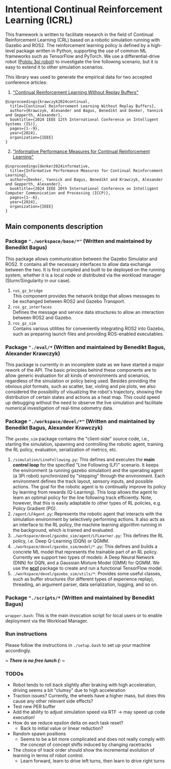 # Intentional Continual Reinforcement Learning (ICRL)

This framework is written to facilitate research in the field of Continual Reinforcement Learning (CRL) based on a robotic simulation running with Gazebo and ROS2. The reinforcement learning policy is defined by a high-level package written in Python, supporting the use of common ML frameworks such as TensorFlow and PyTorch. We use a differential-drive robot ([Pololu 3pi robot](https://www.pololu.com/product/975)) to investigate the line following scenario, but it is easy to extend it to other simulation scenarios.

This library was used to generate the empirical data for two accepted conference articles:

1) ["Continual Reinforcement Learning Without Replay Buffers"](https://ieeexplore.ieee.org/abstract/document/10705256)
```
@inproceedings{krawczyk2024continual,
  title={Continual Reinforcement Learning Without Replay Buffers},
  author={Krawczyk, Alexander and Bagus, Benedikt and Denker, Yannick and Gepperth, Alexander},
  booktitle={2024 IEEE 12th International Conference on Intelligent Systems (IS)},
  pages={1--9},
  year={2024},
  organization={IEEE}
}
```
2) ["Informative Performance Measures for Continual Reinforcement Learning"](https://ieeexplore.ieee.org/abstract/document/10793039)
```
@inproceedings{denker2024informative,
  title={Informative Performance Measures for Continual Reinforcement Learning},
  author={Denker, Yannick and Bagus, Benedikt and Krawczyk, Alexander and Gepperth, Alexander},
  booktitle={2024 IEEE 20th International Conference on Intelligent Computer Communication and Processing (ICCP)},
  pages={1--6},
  year={2024},
  organization={IEEE}
}
```

## Main components description

### Package `"./workspace/base/*"` (Written and maintained by Benedikt Bagus)
This package allows communication between the Gazebo Simulator and ROS2. It contains all the necessary interfaces to allow data exchange between the two. It is first compiled and built to be deployed on the running system, whether it is a local node or distributed via the workload manager (Slurm/Singularity in our case).
1) `ros_gz_bridge` \
This component provides the network bridge that allows messages to be exchanged between ROS2 and Gazebo Transport.
1) `ros_gz_interfaces` \
Defines the message and service data structures to allow an interaction between ROS2 and Gazebo.
2) `ros_gz_sim` \
Contains various utilities for conveniently integrating ROS2 into Gazebo, such as preparing launch files and providing ROS-enabled executables.

### Package `"./eval/*` (Written and maintained by Benedikt Bagus, Alexander Krawczyk)
This package is currently in an incomplete state as we have started a major rework of the API. The basic principles behind these components are to allow generic evaluation for all kinds of environments and scenarios, regardless of the simulation or policy being used. Besides providing the obvious plot formats, such as scatter, bar, violing and pie plots, we also considered the possibility of visualizing the robot's trajectory, showing the distribution of certain states and actions as a heat map. This could speed up debugging without the need to observe the live simulation and facilitate numerical investigation of real-time odometry data.

### Package `"./workspace/devel/*"` (Written and maintained by Benedikt Bagus, Alexander Krawczyk)
The `gazebo_sim` package contains the "client-side" source code, i.e., starting the simulation, spawning and controlling the robotic agent, training the RL policy, evaluation, serialization of metrics, etc.
1) `/simulation/LineFollowing.py`: This defines and executes the **main control loop** for the specified "Line Following (LF)" scenario. It keeps the environment (a running gazebo simulation) and the operating agent (a 3Pi robot) synchronized by "stepping" through the environment. Each environment defines the track layout, sensory inputs, and possible actions. The goal for the robotic agent is to continually improve its policy by learning from rewards (Q-Learning). This loop allows the agent to learn an optimal policy for the line following track efficiently. Note, however, that this is easily adaptable to other types of RL policies, e.g. Policy Gradient (PG).
2) `/agent/LFAgent.py`: Represents the robotic agent that interacts with the simulation environment by selectively performing actions. It also acts as an interface to the RL policy, the machine learning algorithm running in the background, which is trained and evaluated.
3) `./workspace/devel/gazebo_sim/agent/LFLearner.py`: This defines the RL policy, i.e. Deep Q-Learning (DQN) or QGMM. 
4) `./workspace/devel/gazebo_sim/model/*.py`: This defines and builds a concrete ML model that represents the trainable part of an RL policy. Currently we support two types of models: A Deep Neural Network (DNN) for DQN, and a Gaussian Mixture Model (GMM) for QGMM. We use the [**sccl**](https://github.com/Alexk1704/scclv2) package to create and run a functional TensorFlow model.
5) `./workspace/devel/gazebo_sim/utils/*`: Provides some useful classes, such as buffer structures (for different types of experience replay), threading, an argument parser, data serialization, logging, and so on.

### Package `"./scripts/*` (Written and maintained by Benedikt Bagus)
`wrapper.bash`: This is the main invocation script for local users or to enable deployment via the Workload Manager.

### Run instructions
Please follow the instructions in `./setup.bash` to set up your machine accordingly.

***~ There is no free lunch (: ~***

### TODOs
* Robot tends to roll back slightly after braking with high acceleration, driving seems a bit "clumsy" due to high acceleration
* Traction issues? Currently, the wheels have a higher mass, but does this cause any other relevant side effects?
* Test new PER buffer
* Add the ability to adjust simulation speed via RTF -> may speed up code execution!
* How do we reduce epsilon delta on each task reset?
  * Back to initial value or linear reduction?
* Random spawn positions
  * Seems to be a bit more complicated and does not really comply with the concept of concept shifts induced by changing racetracks
* The choice of track order should show the incremental evolution of learning in terms of robot control.
  * Learn forward, learn to drive left turns, then learn to drive right turns